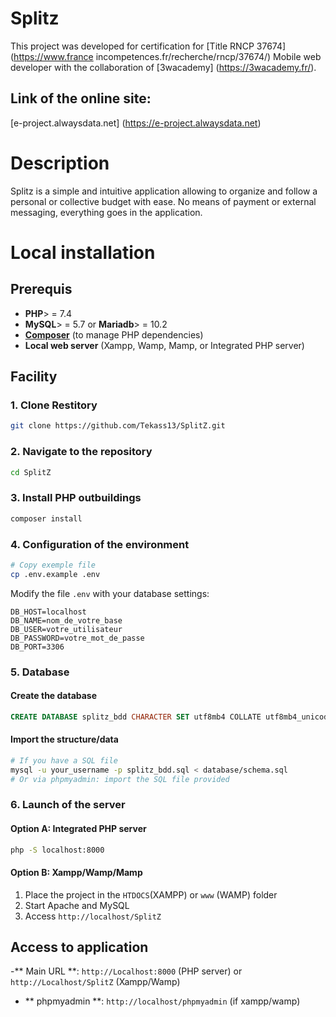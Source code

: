 # Splitz

This project was developed for certification for [Title RNCP 37674] (https://www.france incompetences.fr/recherche/rncp/37674/) Mobile web developer with the collaboration of [3wacademy] (https://3wacademy.fr/).

## Link of the online site:

[e-project.alwaysdata.net] (https://e-project.alwaysdata.net)

# Description

Splitz is a simple and intuitive application allowing to organize and follow a personal or collective budget with ease.
No means of payment or external messaging, everything goes in the application.

# Local installation

## Prerequis

- **PHP**> = 7.4
- **MySQL**> = 5.7 or **Mariadb**> = 10.2
- [**Composer**](https://getcomposer.org/doc/00-intro.md) (to manage PHP dependencies)
- **Local web server** (Xampp, Wamp, Mamp, or Integrated PHP server)

## Facility

### 1. Clone Restitory

```bash
git clone https://github.com/Tekass13/SplitZ.git
```

### 2. Navigate to the repository

```bash
cd SplitZ
```

### 3. Install PHP outbuildings

```bash
composer install
```

### 4. Configuration of the environment

```bash
# Copy exemple file
cp .env.example .env
```

Modify the file `.env` with your database settings:

```env
DB_HOST=localhost
DB_NAME=nom_de_votre_base
DB_USER=votre_utilisateur
DB_PASSWORD=votre_mot_de_passe
DB_PORT=3306
```

### 5. Database

#### Create the database

```sql
CREATE DATABASE splitz_bdd CHARACTER SET utf8mb4 COLLATE utf8mb4_unicode_ci;
```

#### Import the structure/data

```bash
# If you have a SQL file
mysql -u your_username -p splitz_bdd.sql < database/schema.sql
# Or via phpmyadmin: import the SQL file provided
```

### 6. Launch of the server

#### Option A: Integrated PHP server

```bash
php -S localhost:8000
```

#### Option B: Xampp/Wamp/Mamp

1. Place the project in the `HTDOCS`(XAMPP) or `www` (WAMP) folder
2. Start Apache and MySQL
3. Access `http://localhost/SplitZ`

## Access to application

-** Main URL **: `http://Localhost:8000` (PHP server) or `http://Localhost/SplitZ` (Xampp/Wamp)

- ** phpmyadmin **: `http://localhost/phpmyadmin` (if xampp/wamp)
